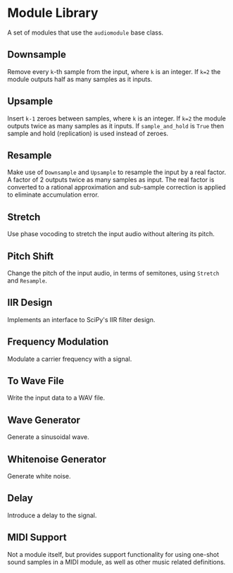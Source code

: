 # Module Library

A set of modules that use the `audiomodule` base class.

## Downsample

Remove every `k`-th sample from the input, where `k` is an integer. If `k=2` the module outputs half as many samples as it inputs.

## Upsample

Insert `k-1` zeroes between samples, where `k` is an integer. If `k=2` the module outputs twice as many samples as it inputs. If `sample_and_hold` is `True` then sample and hold (replication) is used instead of zeroes.

## Resample

Make use of `Downsample` and `Upsample` to resample the input by a real factor. A factor of 2 outputs twice as many samples as input. The real factor is converted to a rational approximation and sub-sample correction is applied to eliminate accumulation error.

## Stretch

Use phase vocoding to stretch the input audio without altering its pitch.

## Pitch Shift

Change the pitch of the input audio, in terms of semitones, using `Stretch` and `Resample`.

## IIR Design

Implements an interface to SciPy's IIR filter design.

## Frequency Modulation

Modulate a carrier frequency with a signal.

## To Wave File

Write the input data to a WAV file.

## Wave Generator

Generate a sinusoidal wave.

## Whitenoise Generator

Generate white noise.

## Delay

Introduce a delay to the signal.

## MIDI Support

Not a module itself, but provides support functionality for using one-shot sound samples in a MIDI module, as well as other music related definitions.
